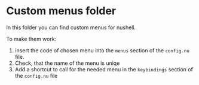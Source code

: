 # Custom menus folder 

In this folder you can find custom menus for nushell. 

To make them work:
1. insert the code of chosen menu into the `menus` section of the `config.nu` file. 
2. Check, that the name of the menu is uniqe
3. Add a shortcut to call for the needed menu in the `keybindings` section of the `config.nu` file

